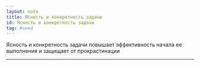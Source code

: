```yaml
---
layout: note
title: Ясность и конкретность задачи
id: Ясность и конкретность задачи
tag: #seed
---
```




Ясность и конкретность задачи повышает эффективность начала ее выполнения и защищает от прокрастинации

  
    
	  












___

